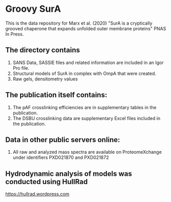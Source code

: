 # Groovy SurA

This is the data repository for Marx et al. (2020) "SurA is a cryptically grooved chaperone that expands
unfolded outer membrane proteins" PNAS In Press.

## The directory contains
1. SANS Data, SASSIE files and related information are included in an Igor Pro file.
2. Structural models of SurA in complex with OmpA that were created. 
3. Raw gels, densitometry values

## The publication itself contains:
1. The pAF crosslinking efficiencies are in supplementary tables in the publication.
2. The DSBU crosslinking data are supplementary Excel files included in the publication.

## Data in other public servers online:
1. All raw and analyzed mass spectra are available on ProteomeXchange under identifiers PXD021870 and PXD021872

## Hydrodynamic analysis of models was conducted using HullRad
https://hullrad.wordpress.com
